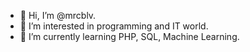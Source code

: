 - 👋 Hi, I’m @mrcblv.
- 👀 I’m interested in programming and IT world.
- 🌱 I’m currently learning PHP, SQL, Machine Learning.

<!---
mrcblv/mrcblv is a ✨ special ✨ repository because its `README.md` (this file) appears on your GitHub profile.
You can click the Preview link to take a look at your changes.
--->
